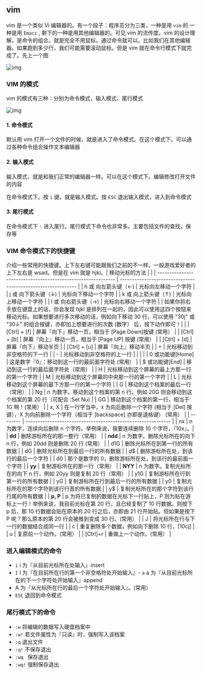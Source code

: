 ## vim

vim 是一个类似 Vi 编辑器的。有一个段子：程序员分为三类，一种是用 `vim` 的 一种是用 `Emacs` , 剩下的一种是用其他编辑器的。可见 vim 的流传度。vim 的设计理解，是命令的组合。就是完全不用鼠标。通过命令就可以。比如我们在其他编辑器。如果跑到多少行，我们可能需要滚动鼠标。但是 vim 就在命令行模式下就完成了。先上一个图

![img](../MQ/images/Vi-vim-cheat-Sheet-sch1.gif) 

### VIM 的模式

vim 的模式有三种：分别为命令模式，输入模式、尾行模式

![img](../MQ/images/vim-Vi-workmodel.png) 

#### 1. 命令模式

默认用 vim 打开一个文件的时候，就是进入了命令模式。在这个模式下。可以通过各种命令组合操作文本编辑器

#### 2. 输入模式

输入模式，就是和我们正常的编辑器一样。可以在这个模式下。编辑修改打开文件的内容

在命令模式下。按 `i` 键。就是输入模式。按 `ESC` 退出输入模式，进入到命令模式

#### 3. 尾行模式

在命令模式下 `:` 进入尾行。尾行模式下命令也非常多。主要包括文件的查找，保存等

### VIM 命令模式下的快捷键

介绍一些常用的快捷键。上下左右键可能跟我们之前的不一样。一般游戏爱好者的上下左右是 wsad。但是在 vim 就是 hjkl。| 移动光标的方法                                               |                                                              |
| ------------------------------------------------------------ | ------------------------------------------------------------ |
| h 或 向左箭头键（←)                                           | 光标向左移动一个字符                                         |
| j 或 向下箭头键（↓)                                           | 光标向下移动一个字符                                         |
| k 或 向上箭头键（↑)                                           | 光标向上移动一个字符                                         |
| l 或 向右箭头键（→)                                           | 光标向右移动一个字符                                         |
| 如果你将右手放在键盘上的话，你会发现 hjkl 是排列在一起的，因此可以使用这四个按钮来移动光标。如果想要进行多次移动的话，例如向下移动 30 行，可以使用 "30j" 或 "30↓" 的组合按键，亦即加上想要进行的次数 (数字） 后，按下动作即可！|                                                              |
| [Ctrl] + [f]                                                 | 屏幕『向下』移动一页，相当于 [Page Down]按键 (常用）          |
| [Ctrl] + [b]                                                 | 屏幕『向上』移动一页，相当于 [Page UP] 按键 (常用）           |
| [Ctrl] + [d]                                                 | 屏幕『向下』移动半页                                         |
| [Ctrl] + [u]                                                 | 屏幕『向上』移动半页                                         |
| +                                                            | 光标移动到非空格符的下一行                                   |
| -                                                            | 光标移动到非空格符的上一行                                   |
|                                                              |                                                              |
| 0 或功能键[Home]                                             | 这是数字『0』：移动到这一行的最前面字符处 (常用）           |
| $ 或功能键[End]                                              | 移动到这一行的最后面字符处（常用）                             |
| H                                                            | 光标移动到这个屏幕的最上方那一行的第一个字符                 |
| M                                                            | 光标移动到这个屏幕的中央那一行的第一个字符                   |
| L                                                            | 光标移动到这个屏幕的最下方那一行的第一个字符                 |
| G                                                            | 移动到这个档案的最后一行（常用）                               |
| Ng                                                           | n 为数字。移动到这个档案的第 n 行。例如 20G 则会移动到这个档案的第 20 行（可配合 :Set Nu) |
| GG                                                           | 移动到这个档案的第一行，相当于 1G 啊！(常用）                |
| x, X                                                         | 在一行字当中，x 为向后删除一个字符 (相当于 [Del] 按键），X 为向前删除一个字符（相当于 [backspace] 亦即是退格键） (常用） |
| --------                                                     | ------------------------------------------------------------ |
| nx                                                           | n 为数字，连续向后删除 n 个字符。举例来说，我要连续删除 10 个字符，『10x』。|
| **dd**                                                       | 删除游标所在的那一整行（常用）                                 |
| **ndd**                                                      | n 为数字。删除光标所在的向下 n 行，例如 20dd 则是删除 20 行 (常用） |
| d1G                                                          | 删除光标所在到第一行的所有数据                               |
| dG                                                           | 删除光标所在到最后一行的所有数据                             |
| d$                                                           | 删除游标所在处，到该行的最后一个字符                         |
| d0                                                           | 那个是数字的 0，删除游标所在处，到该行的最前面一个字符      |
| **yy**                                                       | 复制游标所在的那一行（常用）                                   |
| **NYY**                                                      | n 为数字。复制光标所在的向下 n 行，例如 20yy 则是复制 20 行（常用） |
| y1G                                                          | 复制游标所在行到第一行的所有数据                             |
| yG                                                           | 复制游标所在行到最后一行的所有数据                           |
| y0                                                           | 复制光标所在的那个字符到该行行首的所有数据                   |
| y$                                                           | 复制光标所在的那个字符到该行行尾的所有数据                   |
| **p, P**                                                     | p 为将已复制的数据在光标下一行贴上，P 则为贴在游标上一行！举例来说，我目前光标在第 20 行，且已经复制了 10 行数据。则按下 p 后，那 10 行数据会贴在原本的 20 行之后，亦即由 21 行开始贴。但如果是按下 P 呢？那么原本的第 20 行会被推到变成 30 行。(常用） |
| J                                                            | 将光标所在行与下一行的数据结合成同一行                       |
| c                                                            | 重复删除多个数据，例如向下删除 10 行，[10cj]               |
| u                                                            | 复原前一个动作。(常用）                                       |
| [Ctrl]+r                                                     | 重做上一个动作。(常用）                                       |

### 进入编辑模式的命令

- `i` i 为『从目前光标所在处输入』insert 
- `I` I 为『在目前所在行的第一个非空格符处开始输入』- `a` a 为『从目前光标所在的下一个字符处开始输入』append
- A 为『从光标所在行的最后一个字符处开始输入』。(常用） 
- `ESC` 退回到命令模式



### 尾行模式下的命令

- `:w` 将编辑的数据写入硬盘档案中 
- `:w!` 若文件属性为『只读』时，强制写入该档案 
- `:q` 退出文件
- `:q!` 不保存退出
- `:wq ` 保存退出
- `:wq!` 强制保存退出



